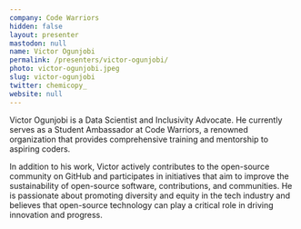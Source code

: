 ```yaml
---
company: Code Warriors
hidden: false
layout: presenter
mastodon: null
name: Victor Ogunjobi
permalink: /presenters/victor-ogunjobi/
photo: victor-ogunjobi.jpeg
slug: victor-ogunjobi
twitter: chemicopy_
website: null
---
```


Victor Ogunjobi is a Data Scientist and Inclusivity Advocate. He currently serves as a Student Ambassador at Code Warriors, a renowned organization that provides comprehensive training and mentorship to aspiring coders.

In addition to his work, Victor actively contributes to the open-source community on GitHub and participates in initiatives that aim to improve the sustainability of open-source software, contributions, and communities. He is passionate about promoting diversity and equity in the tech industry and believes that open-source technology can play a critical role in driving innovation and progress.
